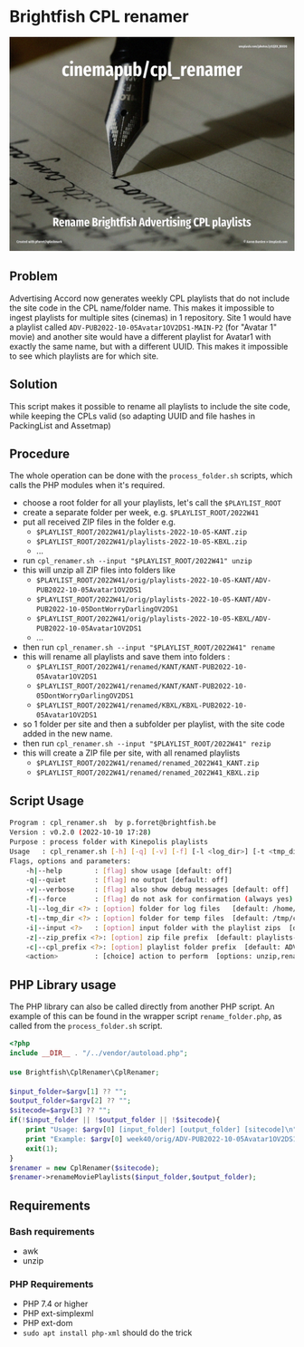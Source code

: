 # Brightfish CPL renamer

![](assets/unsplash.writer.jpg)

## Problem

Advertising Accord now generates weekly CPL playlists that do not include the site code in the CPL name/folder name. This makes it impossible to ingest playlists for multiple sites (cinemas) in 1 repository. Site 1 would have a playlist called `ADV-PUB2022-10-05Avatar1OV2DS1-MAIN-P2` (for "Avatar 1" movie) and another site would have a different playlist for Avatar1 with exactly the same name, but with a different UUID. This makes it impossible to see which playlists are for which site.

## Solution

This script makes it possible to rename all playlists to include the site code, while keeping the CPLs valid (so adapting UUID and file hashes in PackingList and Assetmap)

## Procedure

The whole operation can be done with the `process_folder.sh` scripts, which calls the PHP modules when it's required.

* choose a root folder for all your playlists, let's call the `$PLAYLIST_ROOT`
* create a separate folder per week, e.g. `$PLAYLIST_ROOT/2022W41`
* put all received ZIP files in the folder e.g. 
  * `$PLAYLIST_ROOT/2022W41/playlists-2022-10-05-KANT.zip`
  * `$PLAYLIST_ROOT/2022W41/playlists-2022-10-05-KBXL.zip` 
  * ...
* run `cpl_renamer.sh --input "$PLAYLIST_ROOT/2022W41" unzip` 
* this will unzip all ZIP files into folders like 
    * `$PLAYLIST_ROOT/2022W41/orig/playlists-2022-10-05-KANT/ADV-PUB2022-10-05Avatar1OV2DS1`
  * `$PLAYLIST_ROOT/2022W41/orig/playlists-2022-10-05-KANT/ADV-PUB2022-10-05DontWorryDarlingOV2DS1`
  * `$PLAYLIST_ROOT/2022W41/orig/playlists-2022-10-05-KBXL/ADV-PUB2022-10-05Avatar1OV2DS1`
  * ...
* then run `cpl_renamer.sh --input "$PLAYLIST_ROOT/2022W41" rename`
* this will rename all playlists and save them into folders :
  * `$PLAYLIST_ROOT/2022W41/renamed/KANT/KANT-PUB2022-10-05Avatar1OV2DS1`
  * `$PLAYLIST_ROOT/2022W41/renamed/KANT/KANT-PUB2022-10-05DontWorryDarlingOV2DS1`
  * `$PLAYLIST_ROOT/2022W41/renamed/KBXL/KBXL-PUB2022-10-05Avatar1OV2DS1`
* so 1 folder per site and then a subfolder per playlist, with the site code added in the new name.
* then run `cpl_renamer.sh --input "$PLAYLIST_ROOT/2022W41" rezip`
* this will create a ZIP file per site, with all renamed playlists
  * `$PLAYLIST_ROOT/2022W41/renamed/renamed_2022W41_KANT.zip`
  * `$PLAYLIST_ROOT/2022W41/renamed/renamed_2022W41_KBXL.zip`


## Script Usage

```bash
Program : cpl_renamer.sh  by p.forret@brightfish.be
Version : v0.2.0 (2022-10-10 17:28)
Purpose : process folder with Kinepolis playlists
Usage   : cpl_renamer.sh [-h] [-q] [-v] [-f] [-l <log_dir>] [-t <tmp_dir>] [-i <input>] [-z <zip_prefix>] [-c <cpl_prefix>] <action>
Flags, options and parameters:
    -h|--help        : [flag] show usage [default: off]
    -q|--quiet       : [flag] no output [default: off]
    -v|--verbose     : [flag] also show debug messages [default: off]
    -f|--force       : [flag] do not ask for confirmation (always yes) [default: off]
    -l|--log_dir <?> : [option] folder for log files   [default: /home/forretp/log/cpl_renamer]
    -t|--tmp_dir <?> : [option] folder for temp files  [default: /tmp/cpl_renamer]
    -i|--input <?>   : [option] input folder with the playlist zips  [default: .]
    -z|--zip_prefix <?>: [option] zip file prefix  [default: playlists-]
    -c|--cpl_prefix <?>: [option] playlist folder prefix  [default: ADV-]
    <action>         : [choice] action to perform  [options: unzip,rename,rezip,check,env,update]
```

## PHP Library usage

The PHP library can also be called directly from another PHP script. An example of this can be found in the wrapper script `rename_folder.php`, as called from the `process_folder.sh` script.

```php
<?php
include __DIR__ . "/../vendor/autoload.php";

use Brightfish\CplRenamer\CplRenamer;

$input_folder=$argv[1] ?? "";
$output_folder=$argv[2] ?? "";
$sitecode=$argv[3] ?? "";
if(!$input_folder || !$output_folder || !$sitecode){
    print "Usage: $argv[0] [input_folder] [output_folder] [sitecode]\n";
    print "Example: $argv[0] week40/orig/ADV-PUB2022-10-05Avatar1OV2DS1 week40/renamed/KBXL-PUB2022-10-05Avatar1OV2DS1 KBXL\n";
    exit(1);
}
$renamer = new CplRenamer($sitecode);
$renamer->renameMoviePlaylists($input_folder,$output_folder);
```
## Requirements

### Bash requirements
* awk
* unzip

### PHP Requirements
* PHP 7.4 or higher
* PHP ext-simplexml
* PHP ext-dom
* `sudo apt install php-xml` should do the trick